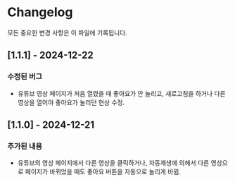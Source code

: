 # Changelog

모든 중요한 변경 사항은 이 파일에 기록됩니다.

## [1.1.1] - 2024-12-22
### 수정된 버그
- 유튜브 영상 페이지가 처음 열렸을 때 좋아요가 안 눌리고, 새로고침을 하거나 다른 영상을 열어야 좋아요가 눌리던 현상 수정.

## [1.1.0] - 2024-12-21
### 추가된 내용
- 유튜브의 영상 페이지에서 다른 영상을 클릭하거나, 자동재생에 의해서 다른 영상으로 페이지가 바뀌었을 때도 좋아요 버튼을 자동으로 눌리게 바뀜.

